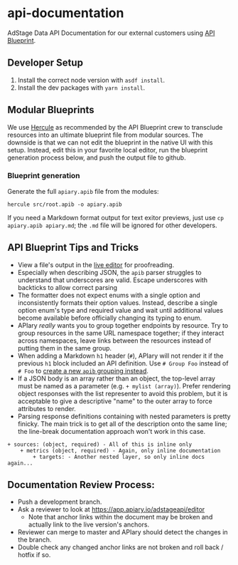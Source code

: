 # api-documentation
AdStage Data API Documentation for our external customers using [API Blueprint](https://apiblueprint.org/).

## Developer Setup
1. Install the correct node version with `asdf install`.
1. Install the dev packages with `yarn install`.

## Modular Blueprints
We use [Hercule](https://github.com/jamesramsay/hercule/) as recommended by the API Blueprint crew to transclude resources into an ultimate blueprint file from modular sources. The downside is that we can not edit the blueprint in the native UI with this setup. Instead, edit this in your favorite local editor, run the blueprint generation process below, and push the output file to github.

### Blueprint generation
Generate the full `apiary.apib` file from the modules:
```
hercule src/root.apib -o apiary.apib
```

If you need a Markdown format output for text exitor previews, just use `cp apiary.apib apiary.md`; the `.md` file will be ignored for other developers.

## API Blueprint Tips and Tricks
- View a file's output in the [live editor](https://app.apiary.io/adstageapi/editor) for proofreading.
- Especially when describing JSON, the `apib` parser struggles to understand that underscores are valid. Escape underscores with backticks to allow correct parsing
- The formatter does not expect enums with a single option and inconsistently formats their option values. Instead, describe a single option enum's type and required value and wait until additional values become available before officially changing its typing to enum.
- APIary _really_ wants you to group together endpoints by resource. Try to group resources in the same URL namespace together; if they interact across namespaces, leave links between the resources instead of putting them in the same group.
- When adding a Markdown `h1` header (`#`), APIary will not render it if the previous `h1` block included an API definition. Use `# Group Foo` instead of `# Foo` to [create a new `apib` grouping instead](https://help.apiary.io/api_101/api_blueprint_tutorial/#resource-groups).
- If a JSON body is an array rather than an object, the top-level array must be named as a parameter (e.g. `+ mylist (array)`). Prefer rendering object responses with the list representer to avoid this problem, but it is acceptable to give a descriptive "name" to the outer array to force attributes to render.
- Parsing response definitions containing with nested parameters is pretty finicky. The main trick is to get all of the description onto the same line; the line-break documentation approach won't work in this case.
```
+ sources: (object, required) - All of this is inline only
    + metrics (object, required) - Again, only inline documentation
        + targets: - Another nested layer, so only inline docs again...
```

## Documentation Review Process:
- Push a development branch.
- Ask a reviewer to look at https://app.apiary.io/adstageapi/editor
  - Note that anchor links within the document may be broken and actually link to the live version's anchors.
- Reviewer can merge to master and APIary should detect the changes in the branch.
- Double check any changed anchor links are not broken and roll back / hotfix if so.

